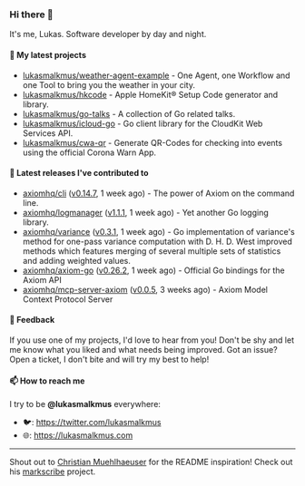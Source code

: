 ### Hi there 👋

It's me, Lukas. Software developer by day and night.

#### 🌱 My latest projects

- [lukasmalkmus/weather-agent-example](https://github.com/lukasmalkmus/weather-agent-example) - One Agent, one Workflow and one Tool to bring you the weather in your city.
- [lukasmalkmus/hkcode](https://github.com/lukasmalkmus/hkcode) - Apple HomeKit® Setup Code generator and library.
- [lukasmalkmus/go-talks](https://github.com/lukasmalkmus/go-talks) - A collection of Go related talks.
- [lukasmalkmus/icloud-go](https://github.com/lukasmalkmus/icloud-go) - Go client library for the CloudKit Web Services API.
- [lukasmalkmus/cwa-qr](https://github.com/lukasmalkmus/cwa-qr) - Generate QR-Codes for checking into events using the official Corona Warn App.

#### 🔭 Latest releases I've contributed to

- [axiomhq/cli](https://github.com/axiomhq/cli) ([v0.14.7](https://github.com/axiomhq/cli/releases/tag/v0.14.7), 1 week ago) - The power of Axiom on the command line.
- [axiomhq/logmanager](https://github.com/axiomhq/logmanager) ([v1.1.1](https://github.com/axiomhq/logmanager/releases/tag/v1.1.1), 1 week ago) - Yet another Go logging library.
- [axiomhq/variance](https://github.com/axiomhq/variance) ([v0.3.1](https://github.com/axiomhq/variance/releases/tag/v0.3.1), 1 week ago) - Go implementation of variance&#39;s method for one-pass variance computation with D. H. D. West improved methods which features merging of several multiple sets of statistics and adding weighted values.
- [axiomhq/axiom-go](https://github.com/axiomhq/axiom-go) ([v0.26.2](https://github.com/axiomhq/axiom-go/releases/tag/v0.26.2), 1 week ago) - Official Go bindings for the Axiom API
- [axiomhq/mcp-server-axiom](https://github.com/axiomhq/mcp-server-axiom) ([v0.0.5](https://github.com/axiomhq/mcp-server-axiom/releases/tag/v0.0.5), 3 weeks ago) - Axiom Model Context Protocol Server

#### 💬 Feedback

If you use one of my projects, I'd love to hear from you! Don't be shy and let
me know what you liked and what needs being improved. Got an issue? Open a
ticket, I don't bite and will try my best to help!

#### 📫 How to reach me

I try to be **@lukasmalkmus** everywhere:

- 🐦: https://twitter.com/lukasmalkmus
- 🌐: https://lukasmalkmus.com

---

Shout out to [Christian Muehlhaeuser](https://github.com/muesli) for the README
inspiration! Check out his [markscribe](https://github.com/muesli/markscribe)
project.
